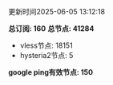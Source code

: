 更新时间2025-06-05 13:12:18

**总订阅: 160**
**总节点: 41284**
- vless节点: 18151
- hysteria2节点: 5

**google ping有效节点: 150**
